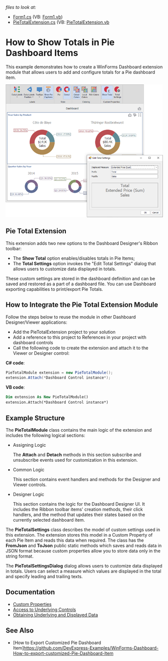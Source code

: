 
_files to look at:_

* [Form1.cs](./CS/DesignerSample/Form1.cs) (VB: [Form1.vb](./VB/DesignerSample/Form1.vb))
* [PieTotalExtension.cs](./CS/PieTotalExtension/PieTotalExtension.cs) (VB: [PieTotalExtension.vb](./VB/PieTotalExtension/PieTotalExtension.vb)

# How to Show Totals in Pie Dashboard Items
 
This example demonstrates how to create a WinForms Dashboard extension module that allows users to add and configure totals for a Pie dashboard item.

![](images/pie-totals.png)

## Pie Total Extension

This extension adds two new options to the Dashboard Designer's Ribbon toolbar: 
 - The **Show Total** option enables/disables totals in Pie Items;
 - The **Total Settings** option invokes the "Edit Total Settings" dialog that allows users to customize data displayed in totals.
 
These custom settings are stored in the dashboard definition and can be saved and restored as a part of a dashboard file. You can use Dashboard exporting capabilities to print/export Pie Totals.

## How to Integrate the Pie Total Extension Module

Follow the steps below to reuse the module in other Dashboard Designer/Viewer applications:

* Add the PieTotalExtension project to your solution
* Add a reference to this project to References in your project with dashboard controls
*	Call the following code to create the extension and attach it to the Viewer or Designer control:

**C# code**:
```csharp
PieTotalModule extension = new PieTotalModule();
extension.Attach(*Dashboard Control instance*);
```

**VB code**: 
```vb
Dim extension As New PieTotalModule()
extension.Attach(*Dashboard Control instance*)
```
   
## Example Structure    

The **PieTotalModule** class contains the main logic of the extension and includes the following logical sections: 

* Assigning Logic

   The **Attach** and **Detach** methods in this section subscribe and unsubscribe events used for customization in this extension.

* Common Logic

    This section contains event handlers and methods for the Designer and Viewer controls.

* Designer Logic

    This section contains the logic for the Dashboard Designer UI. It includes the Ribbon toolbar items' creation methods, their click handlers, and the method that updates their states based on the currently selected dashboard item.

The **PieTotalSettings** class describes the model of custom settings used in this extension. The extension stores this model in a Custom Property of each Pie Item and reads this data when required. The class has the **FromJson** and **ToJson** public static methods which saves and reads data in JSON format because custom properties allow you to store data only in the string format. 

The **PieTotalSettingsDialog** dialog allows users to customize data displayed in totals. Users can select a measure which values are displayed in the total and specify leading and trailing texts.  

## Documentation

* [Custom Properties](https://docs.devexpress.com/Dashboard/401595/winforms-designer/custom-properties)
* [Access to Underlying Controls](https://docs.devexpress.com/Dashboard/401095/winforms-designer/access-to-underlying-controls)
* [Obtaining Underlying and Displayed Data](https://docs.devexpress.com/Dashboard/17269/winforms-viewer/obtaining-underlying-and-displayed-data)

## See Also

* [How to Export Customized Pie Dashboard Item]https://github.com/DevExpress-Examples/WinForms-Dashboard-How-to-export-customized-Pie-Dashboard-Item 

